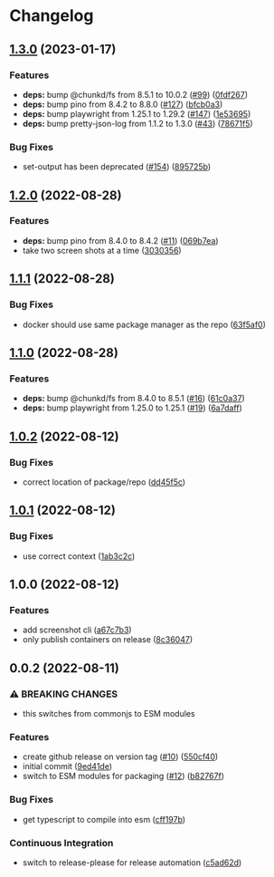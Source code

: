 # Changelog

## [1.3.0](https://github.com/linz/basemaps-screenshot/compare/v1.2.0...v1.3.0) (2023-01-17)


### Features

* **deps:** bump @chunkd/fs from 8.5.1 to 10.0.2 ([#99](https://github.com/linz/basemaps-screenshot/issues/99)) ([0fdf267](https://github.com/linz/basemaps-screenshot/commit/0fdf267b8d64ef896966d536b5003ea8c9127703))
* **deps:** bump pino from 8.4.2 to 8.8.0 ([#127](https://github.com/linz/basemaps-screenshot/issues/127)) ([bfcb0a3](https://github.com/linz/basemaps-screenshot/commit/bfcb0a3f7a15381883d579544b60df53a9732278))
* **deps:** bump playwright from 1.25.1 to 1.29.2 ([#147](https://github.com/linz/basemaps-screenshot/issues/147)) ([1e53695](https://github.com/linz/basemaps-screenshot/commit/1e53695936cd03000ebd9f412079007d97632f7a))
* **deps:** bump pretty-json-log from 1.1.2 to 1.3.0 ([#43](https://github.com/linz/basemaps-screenshot/issues/43)) ([78671f5](https://github.com/linz/basemaps-screenshot/commit/78671f55cf3443766ed25aacc15af6c32787bda8))


### Bug Fixes

* set-output has been deprecated ([#154](https://github.com/linz/basemaps-screenshot/issues/154)) ([895725b](https://github.com/linz/basemaps-screenshot/commit/895725b2140ea60f1d19fa24f192721a083d932d))

## [1.2.0](https://github.com/linz/basemaps-screenshot/compare/v1.1.1...v1.2.0) (2022-08-28)


### Features

* **deps:** bump pino from 8.4.0 to 8.4.2 ([#11](https://github.com/linz/basemaps-screenshot/issues/11)) ([069b7ea](https://github.com/linz/basemaps-screenshot/commit/069b7ea21c235e7aa5e1d360a613a4a80a694dd2))
* take two screen shots at a time ([3030356](https://github.com/linz/basemaps-screenshot/commit/30303566b45bc38443b76623a3ba4005f91a0685))

## [1.1.1](https://github.com/linz/basemaps-screenshot/compare/v1.1.0...v1.1.1) (2022-08-28)


### Bug Fixes

* docker should use same package manager as the repo ([63f5af0](https://github.com/linz/basemaps-screenshot/commit/63f5af08902f95d93fabac0f4a464803044e5225))

## [1.1.0](https://github.com/linz/basemaps-screenshot/compare/v1.0.2...v1.1.0) (2022-08-28)


### Features

* **deps:** bump @chunkd/fs from 8.4.0 to 8.5.1 ([#16](https://github.com/linz/basemaps-screenshot/issues/16)) ([61c0a37](https://github.com/linz/basemaps-screenshot/commit/61c0a37e875ea776f9804552c61534b06cf3215f))
* **deps:** bump playwright from 1.25.0 to 1.25.1 ([#19](https://github.com/linz/basemaps-screenshot/issues/19)) ([6a7daff](https://github.com/linz/basemaps-screenshot/commit/6a7daff8016b21f4395061d16eff24a14dc018b8))

## [1.0.2](https://github.com/linz/basemaps-screenshot/compare/v1.0.1...v1.0.2) (2022-08-12)


### Bug Fixes

* correct location of package/repo ([dd45f5c](https://github.com/linz/basemaps-screenshot/commit/dd45f5c46f274c8cab218aba36deb9058cef560e))

## [1.0.1](https://github.com/linz/basemaps-screenshot/compare/v1.0.0...v1.0.1) (2022-08-12)


### Bug Fixes

* use correct context ([1ab3c2c](https://github.com/linz/basemaps-screenshot/commit/1ab3c2c5c8fb68dd86f6183d5d5e8863bfa2ff32))

## 1.0.0 (2022-08-12)


### Features

* add screenshot cli ([a67c7b3](https://github.com/linz/basemaps-screenshot/commit/a67c7b3cc815f40dbf21ca6785701e97c349827b))
* only publish containers on release ([8c36047](https://github.com/linz/basemaps-screenshot/commit/8c360477510b2caf150d40cd49c62c6231ee13b3))

## 0.0.2 (2022-08-11)


### ⚠ BREAKING CHANGES

* this switches from commonjs to ESM modules

### Features

* create github release on version tag ([#10](https://github.com/linz/template-javascript-hello-world/issues/10)) ([550cf40](https://github.com/linz/template-javascript-hello-world/commit/550cf406918c06faac6bf7b2e57500f5f4be621a))
* initial commit ([9ed41de](https://github.com/linz/template-javascript-hello-world/commit/9ed41de00ea3cf08eda07563bc444c124fb6814c))
* switch to ESM modules for packaging ([#12](https://github.com/linz/template-javascript-hello-world/issues/12)) ([b82767f](https://github.com/linz/template-javascript-hello-world/commit/b82767fa973324a23f9f6eb692147f603ea6a0cc))


### Bug Fixes

* get typescript to compile into esm ([cff197b](https://github.com/linz/template-javascript-hello-world/commit/cff197be277a9f13277f10276cc93d1a6835328e))


### Continuous Integration

* switch to release-please for release automation ([c5ad62d](https://github.com/linz/template-javascript-hello-world/commit/c5ad62d7fc96a198618bebb716702c56758e9824))
